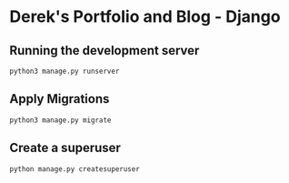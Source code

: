 # Derek's Portfolio and Blog - Django

## Running the development server
`python3 manage.py runserver`

## Apply Migrations
`python3 manage.py migrate`

## Create a superuser
`python manage.py createsuperuser`